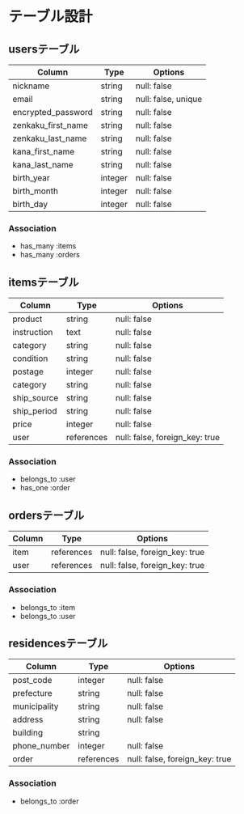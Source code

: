 # テーブル設計

## usersテーブル
| Column             | Type    | Options             |
| ------------------ | ------- | ------------------- |
| nickname           | string  | null: false         |
| email              | string  | null: false, unique |
| encrypted_password | string  | null: false         |
| zenkaku_first_name | string  | null: false         |
| zenkaku_last_name  | string  | null: false         |
| kana_first_name    | string  | null: false         |
| kana_last_name     | string  | null: false         |
| birth_year         | integer | null: false         |
| birth_month        | integer | null: false         |
| birth_day          | integer | null: false         |

### Association
- has_many :items
- has_many :orders

## itemsテーブル
| Column             | Type       | Options                        |
| ------------------ | ---------- | ------------------------------ |
| product            | string     | null: false                    |
| instruction        | text       | null: false                    |
| category           | string     | null: false                    |
| condition          | string     | null: false                    |
| postage            | integer    | null: false                    |
| category           | string     | null: false                    |
| ship_source        | string     | null: false                    |
| ship_period        | string     | null: false                    |
| price              | integer    | null: false                    |
| user               | references | null: false, foreign_key: true |

### Association
- belongs_to :user
- has_one :order

## ordersテーブル
| Column             | Type       | Options                        |
| ------------------ | ---------- | ------------------------------ |
| item               | references | null: false, foreign_key: true |
| user               | references | null: false, foreign_key: true |

### Association
- belongs_to :item
- belongs_to :user


## residencesテーブル
| Column             | Type       | Options                        |
| ------------------ | ---------- | ------------------------------ |
| post_code          | integer    | null: false                    |
| prefecture         | string     | null: false                    |
| municipality       | string     | null: false                    |
| address            | string     | null: false                    |
| building           | string     |                                |
| phone_number       | integer    | null: false                    |
| order              | references | null: false, foreign_key: true |

### Association
- belongs_to :order